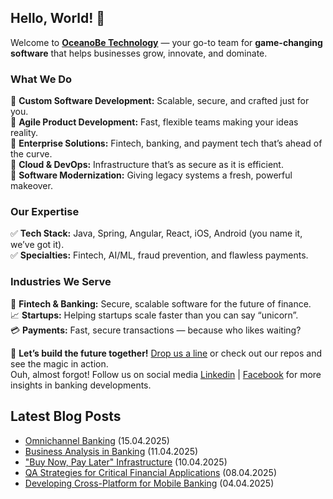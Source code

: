 ## Hello, World! :wave:

Welcome to **[OceanoBe Technology][1]** — your go-to team for **game-changing software** that helps businesses grow, innovate, and dominate.

### What We Do
🔹 **Custom Software Development:** Scalable, secure, and crafted just for you.\
🔹 **Agile Product Development:** Fast, flexible teams making your ideas reality.\
🔹 **Enterprise Solutions:** Fintech, banking, and payment tech that’s ahead of the curve.\
🔹 **Cloud & DevOps:** Infrastructure that’s as secure as it is efficient.\
🔹 **Software Modernization:** Giving legacy systems a fresh, powerful makeover.
 
### Our Expertise
✅ **Tech Stack:** Java, Spring, Angular, React, iOS, Android (you name it, we’ve got it).\
✅ **Specialties:** Fintech, AI/ML, fraud prevention, and flawless payments.
 
### Industries We Serve
🏦 **Fintech & Banking:** Secure, scalable software for the future of finance.\
📈 **Startups:** Helping startups scale faster than you can say “unicorn”.\
💳 **Payments:** Fast, secure transactions — because who likes waiting?
 
📩 **Let’s build the future together!** [Drop us a line][1] or check out our repos and see the magic in action.\
Ouh, almost forgot! Follow us on social media [Linkedin][2] | [Facebook][3] for more insights in banking developments.


[1]: https://oceanobe.com
[2]: https://www.linkedin.com/company/oceanobe-technology/
[3]: https://www.facebook.com/oceanobe/

## Latest Blog Posts
- [Omnichannel Banking](https://oceanobe.com/news/omnichannel-banking/1521) (15.04.2025)
- [Business Analysis in Banking](https://oceanobe.com/news/business-analysis-in-banking/1519) (11.04.2025)
- ["Buy Now, Pay Later" Infrastructure](https://oceanobe.com/news/%22buy-now,-pay-later%22-infrastructure/1517) (10.04.2025)
- [QA Strategies for Critical Financial Applications](https://oceanobe.com/news/qa-strategies-for-critical-financial-applications/1514) (08.04.2025)
- [Developing Cross-Platform for Mobile Banking](https://oceanobe.com/news/developing-cross-platform-for-mobile-banking/1507) (04.04.2025)
